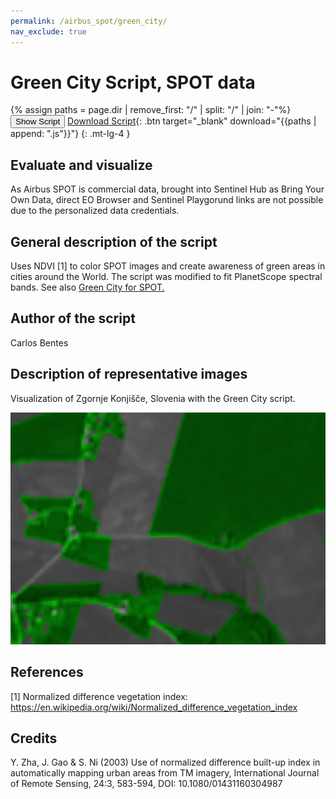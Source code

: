 ```yaml
---
permalink: /airbus_spot/green_city/
nav_exclude: true
---
```


# Green City Script, SPOT data

{% assign paths = page.dir | remove_first: "/" | split: "/" | join: "-"%}
<button class="btn btn-primary" id="toggle-script" onclick="toggleScript()">Show Script</button>
[Download Script](script.js){: .btn target="_blank" download="{{paths | append: ".js"}}"}
{: .mt-lg-4 }

<div id="script" style="display:none;"> 
{% highlight javascript %}
{% include_relative script.js %}
{% endhighlight %}
</div>

## Evaluate and visualize

As Airbus SPOT is commercial data, brought into Sentinel Hub as Bring Your Own Data, direct EO Browser and Sentinel Playgorund links are not possible due to the personalized data credentials. 

## General description of the script

Uses NDVI [1] to color SPOT images and create awareness of green areas in cities around the World. The script was modified to fit PlanetScope spectral bands. 
See also <a href="https://custom-scripts.sentinel-hub.com/sentinel-2/green_city/#">Green City for SPOT.</a> 

## Author of the script

Carlos Bentes

## Description of representative images

Visualization of Zgornje Konjišče, Slovenia with the Green City script. 

![Green City script over Zgornje Konjišče, Slovenia](fig/fig1.jpg)

## References

[1] Normalized difference vegetation index: 
https://en.wikipedia.org/wiki/Normalized_difference_vegetation_index

## Credits

Y. Zha, J. Gao & S. Ni (2003) Use of normalized difference built-up index in automatically mapping urban areas from TM imagery, International Journal of Remote Sensing, 24:3, 583-594, DOI: 10.1080/01431160304987

